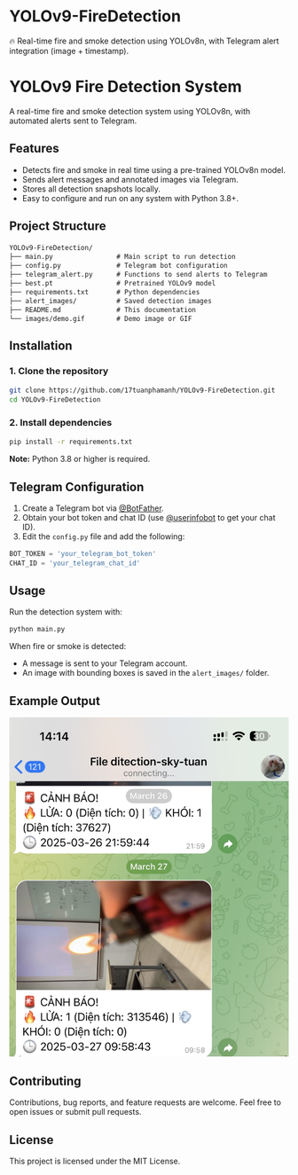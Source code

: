 # YOLOv9-FireDetection
🔥 Real-time fire and smoke detection using YOLOv8n, with Telegram alert integration (image + timestamp).


# YOLOv9 Fire Detection System

A real-time fire and smoke detection system using YOLOv8n, with automated alerts sent to Telegram.

## Features

- Detects fire and smoke in real time using a pre-trained YOLOv8n model.
- Sends alert messages and annotated images via Telegram.
- Stores all detection snapshots locally.
- Easy to configure and run on any system with Python 3.8+.

## Project Structure

```
YOLOv9-FireDetection/
├── main.py                # Main script to run detection
├── config.py              # Telegram bot configuration
├── telegram_alert.py      # Functions to send alerts to Telegram
├── best.pt                # Pretrained YOLOv9 model
├── requirements.txt       # Python dependencies
├── alert_images/          # Saved detection images
├── README.md              # This documentation
└── images/demo.gif        # Demo image or GIF
```

## Installation

### 1. Clone the repository

```bash
git clone https://github.com/17tuanphamanh/YOLOv9-FireDetection.git
cd YOLOv9-FireDetection
```

### 2. Install dependencies

```bash
pip install -r requirements.txt
```

**Note:** Python 3.8 or higher is required.

## Telegram Configuration

1. Create a Telegram bot via [@BotFather](https://t.me/BotFather).
2. Obtain your bot token and chat ID (use [@userinfobot](https://t.me/userinfobot) to get your chat ID).
3. Edit the `config.py` file and add the following:

```python
BOT_TOKEN = 'your_telegram_bot_token'
CHAT_ID = 'your_telegram_chat_id'
```

## Usage

Run the detection system with:

```bash
python main.py
```

When fire or smoke is detected:
- A message is sent to your Telegram account.
- An image with bounding boxes is saved in the `alert_images/` folder.

## Example Output

![Detection Example](images/ex.jpg)


## Contributing

Contributions, bug reports, and feature requests are welcome. Feel free to open issues or submit pull requests.

## License

This project is licensed under the MIT License.
